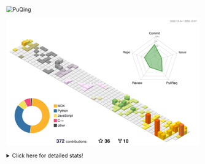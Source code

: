 ![PuQing](https://user-images.githubusercontent.com/27223114/171565019-9a56fae6-b08b-421f-99db-7e830da42371.png)

![](./profile-3d-contrib/profile-season-animate.svg)

<details>
<summary>Click here for detailed stats!</summary>

<!--START_SECTION:waka-->
![Lines of code](https://img.shields.io/badge/From%20Hello%20World%20I%27ve%20Written-874.0%20thousand%20lines%20of%20code-blue)

**🐱 My GitHub Data** 

> 📦 260.0 kB Used in GitHub's Storage 
 > 
> 🏆 374 Contributions in the Year 2023
 > 
> 🚫 Not Opted to Hire
 > 
> 📜 36 Public Repositories 
 > 
> 🔑 27 Private Repositories 
 > 
**I'm an Early 🐤** 

```text
🌞 Morning                323 commits         ██░░░░░░░░░░░░░░░░░░░░░░░   09.88 % 
🌆 Daytime                1534 commits        ████████████░░░░░░░░░░░░░   46.91 % 
🌃 Evening                582 commits         ████░░░░░░░░░░░░░░░░░░░░░   17.80 % 
🌙 Night                  831 commits         ██████░░░░░░░░░░░░░░░░░░░   25.41 % 
```


📊 **This Week I Spent My Time On** 

```text
💬 Programming Languages: 
Markdown                 3 hrs 50 mins       █████████████████████████   100.00 % 

🔥 Editors: 
Obsidian                 3 hrs 50 mins       █████████████████████████   100.00 % 

💻 Operating System: 
Windows                  3 hrs 50 mins       █████████████████████████   100.00 % 
```


<!--END_SECTION:waka-->
</details>
